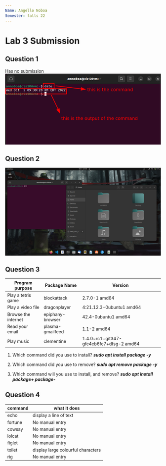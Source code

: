 ```yaml
---
Name: Angello Noboa
Semester: falls 22
---
```


# Lab 3 Submission

## Question 1
Has no submission
![date](date-command.png)

## Question 2
![q2](q2.png)

## Question 3

| Program purpose     | Package Name     | Version                                  |
| ------------------- | ---------------- | ---------------------------------------- |
| Play a tetris game  | blockattack      | 2.7.0-1 amd64                            |
| Play a video file   | dragonplayer     | 4:21.12.3-0ubuntu1 amd64                 |
| Browse the internet | epiphany-browser | 42.4-0ubuntu1 amd64                      |
| Read your email     | plasma-gmailfeed | 1.1-2 amd64                              |
| Play music          | clementine       | 1.4.0~rc1+git347-gfc4cb6fc7+dfsg-2 amd64 |


1. Which command did you use to install?
   ***sudo apt install package -y***

2. Which command did you use to remove?
   ***sudo apt remove package -y***
   
3. Which command will you use to install, and remove?
   ***sudo apt install package+ package-***

## Question 4

| command | what it does                       |
| ------- | ---------------------------------- |
| echo    | display a line of text             |
| fortune | No manual entry                    |
| cowsay  | No manual entry                    |
| lolcat  | No manual entry                    |
| figlet  | No manual entry                    |
| toilet  | display large colourful characters |
| rig     | No manual entry                    |